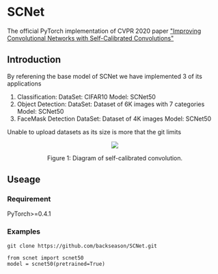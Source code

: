 # SCNet
The official PyTorch implementation of CVPR 2020 paper ["Improving Convolutional Networks with Self-Calibrated Convolutions"](http://mftp.mmcheng.net/Papers/20cvprSCNet.pdf)

## Introduction
By referening the base model of SCNet we have implemented 3 of its applications
1. Classification:
  DataSet: CIFAR10
  Model: SCNet50
2. Object Detection:
  DataSet: Dataset of 6K images with 7 categories
  Model: SCNet50
3. FaceMask Detection
  DataSet: Dataset of 4K images
  Model: SCNet50

Unable to upload datasets as its size is more that the git limits 


<div align="center">
  <img src="https://github.com/backseason/SCNet/blob/master/figures/SC-Conv.png">
</div>
<p align="center">
  Figure 1: Diagram of self-calibrated convolution.
</p>

## Useage
### Requirement
PyTorch>=0.4.1
### Examples 
```
git clone https://github.com/backseason/SCNet.git

from scnet import scnet50
model = scnet50(pretrained=True)

